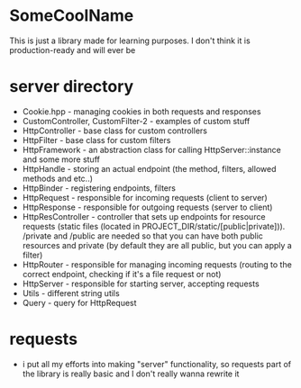 # SomeCoolName
This is just a library made for learning purposes. I don't think it is production-ready and will ever be


# server directory
- Cookie.hpp - managing cookies in both requests and responses
- CustomController, CustomFilter-2 - examples of custom stuff
- HttpController - base class for custom controllers
- HttpFilter - base class for custom filters
- HttpFramework - an abstraction class for calling HttpServer::instance and some more stuff 
- HttpHandle - storing an actual endpoint (the method, filters, allowed methods and etc..)
- HttpBinder - registering endpoints, filters
- HttpRequest - responsible for incoming requests (client to server)
- HttpResponse - responsible for outgoing requests (server to client)
- HttpResController - controller that sets up endpoints for resource requests (static files (located in PROJECT_DIR/static/\[public|private\])).
/private and /public are needed so that you can have both public resources and private (by default they are all public, but you can apply a filter)
- HttpRouter - responsible for managing incoming requests (routing to the correct endpoint, checking if it's a file request or not) 
- HttpServer - responsible for starting server, accepting requests
- Utils - different string utils
- Query - query for HttpRequest


# requests
- i put all my efforts into making "server" functionality, so requests part of the library is really basic and I don't really wanna rewrite it